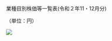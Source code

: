 業種目別株価等一覧表(令和２年11・12月分)

（単位：円）

![](https://www.nta.go.jp/tmp/58b7d263-3a3e-4d07-aeba-cba868771da9/images/302e37c42fc19ba37269b2afdf750c1042f6db4df217254a867790c20c7e6495.jpg)